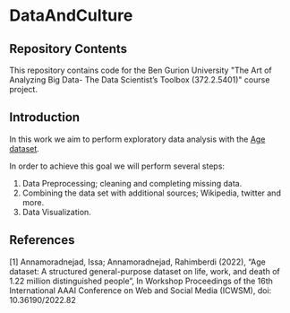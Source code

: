 # DataAndCulture

## Repository Contents
This repository contains code for the Ben Gurion University "The Art of Analyzing Big Data- The Data Scientist’s Toolbox (372.2.5401)" course project.

## Introduction
In this work we aim to perform exploratory data analysis with the [Age dataset](https://www.kaggle.com/datasets/imoore/age-dataset).

In order to achieve this goal we will perform several steps:
1. Data Preprocessing; cleaning and completing missing data.
2. Combining the data set with additional sources; Wikipedia, twitter and more.
3. Data Visualization.

## References
<a id="1">[1]</a> 
Annamoradnejad, Issa; Annamoradnejad, Rahimberdi (2022), “Age dataset: A structured general-purpose dataset on life, work, and death of 1.22 million distinguished people”, In Workshop Proceedings of the 16th International AAAI Conference on Web and Social Media (ICWSM), doi: 10.36190/2022.82
